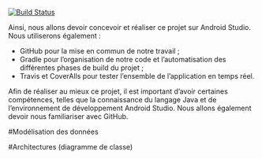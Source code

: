[![Build Status](https://travis-ci.com/Miage-Paris-Ouest/m1c20152016-planinteractifbu.svg?token=cHKtHcLzrwGpbzts7QpW&branch=master)](https://travis-ci.org/Miage-Paris-Ouest/m1c20152016-planinteractifbu.svg?branch=master)

<p>
Ainsi, nous allons devoir concevoir et réaliser ce projet sur Android Studio.
Nous utiliserons également :
  <ul>
    <li>	GitHub pour la mise en commun de notre travail ;</li>
    <li>	Gradle pour l’organisation de notre code et l’automatisation des différentes phases
        de build du projet ;
    </li>
    <li>	Travis  et CoverAlls pour tester l’ensemble de l’application en temps réel.</li>
  </ul>
</p>
<p>
Afin de réaliser au mieux ce projet, il est important d’avoir certaines compétences, telles que la
 connaissance du langage Java et de l’environnement de développement Android Studio. Nous allons
 également devoir nous familiariser avec GitHub.
</p>

#Modélisation des données

#Architectures (diagramme de classe)
  
